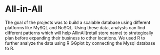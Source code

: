 # All-in-All


The goal of the projects was to build a scalable database using different platforms like MySQL and NoSQL. Using these data, analysts can find different patterns which will help AllinAll(retail store name) to strategically plan before expanding their business to other locations. We used R to further analyze the data using R GGplot by connecting the Mysql database to R.
